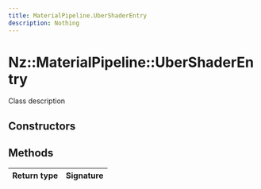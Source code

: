 ```yaml
---
title: MaterialPipeline.UberShaderEntry
description: Nothing
---
```


# Nz::MaterialPipeline::UberShaderEntry

Class description

## Constructors


## Methods

| Return type | Signature |
| ----------- | --------- |
